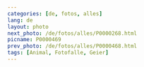 ```yaml
---
categories: [de, fotos, alles]
lang: de
layout: photo
next_photo: /de/fotos/alles/P0000268.html
picname: P0000469
prev_photo: /de/fotos/alles/P0000468.html
tags: [Animal, Fotofalle, Geier]
---
```

